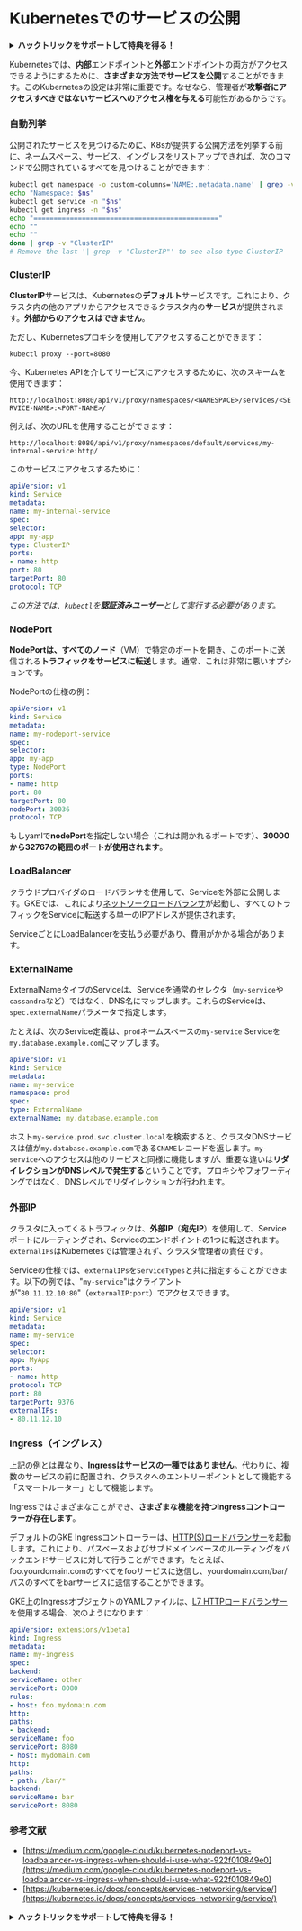 # Kubernetesでのサービスの公開

<details>

<summary><strong>ハックトリックをサポートして特典を得る！</strong></summary>

* **HackTricksで会社の広告を見たい**場合や、**PEASSの最新バージョンをダウンロードしたりHackTricksをPDFで入手**したい場合は、[**サブスクリプションプラン**](https://github.com/sponsors/carlospolop)をチェックしてください！
* [**公式PEASS＆HackTricksグッズ**](https://peass.creator-spring.com)を手に入れる
* [**The PEASS Family**](https://opensea.io/collection/the-peass-family)を見つけて、独占的な[**NFT**](https://opensea.io/collection/the-peass-family)のコレクションを発見する
* 💬 [**Discordグループ**](https://discord.gg/hRep4RUj7f)または[**Telegramグループ**](https://t.me/peass)に**参加**するか、**Twitter**で私をフォローする 🐦 [**@carlospolopm**](https://twitter.com/carlospolopm)
* **ハッキングのトリックを共有するために、PRを** [**HackTricks**](https://github.com/carlospolop/hacktricks) **と** [**HackTricks Cloud**](https://github.com/carlospolop/hacktricks-cloud) **のGitHubリポジトリに提出してください。**

</details>

Kubernetesでは、**内部**エンドポイントと**外部**エンドポイントの両方がアクセスできるようにするために、**さまざまな方法でサービスを公開**することができます。このKubernetesの設定は非常に重要です。なぜなら、管理者が**攻撃者にアクセスすべきではないサービスへのアクセス権を与える**可能性があるからです。

### 自動列挙

公開されたサービスを見つけるために、K8sが提供する公開方法を列挙する前に、ネームスペース、サービス、イングレスをリストアップできれば、次のコマンドで公開されているすべてを見つけることができます：
```bash
kubectl get namespace -o custom-columns='NAME:.metadata.name' | grep -v NAME | while IFS='' read -r ns; do
echo "Namespace: $ns"
kubectl get service -n "$ns"
kubectl get ingress -n "$ns"
echo "=============================================="
echo ""
echo ""
done | grep -v "ClusterIP"
# Remove the last '| grep -v "ClusterIP"' to see also type ClusterIP
```
### ClusterIP

**ClusterIP**サービスは、Kubernetesの**デフォルト**サービスです。これにより、クラスタ内の他のアプリからアクセスできるクラスタ内の**サービス**が提供されます。**外部からのアクセスはできません**。

ただし、Kubernetesプロキシを使用してアクセスすることができます：
```
kubectl proxy --port=8080
```
今、Kubernetes APIを介してサービスにアクセスするために、次のスキームを使用できます：

`http://localhost:8080/api/v1/proxy/namespaces/<NAMESPACE>/services/<SERVICE-NAME>:<PORT-NAME>/`

例えば、次のURLを使用することができます：

`http://localhost:8080/api/v1/proxy/namespaces/default/services/my-internal-service:http/`

このサービスにアクセスするために：
```yaml
apiVersion: v1
kind: Service
metadata:
name: my-internal-service
spec:
selector:
app: my-app
type: ClusterIP
ports:
- name: http
port: 80
targetPort: 80
protocol: TCP
```
_この方法では、`kubectl`を**認証済みユーザー**として実行する必要があります。_

### NodePort

**NodePortは、すべてのノード**（VM）で特定のポートを開き、このポートに送信される**トラフィックをサービスに転送**します。通常、これは非常に悪いオプションです。

NodePortの仕様の例：
```yaml
apiVersion: v1
kind: Service
metadata:
name: my-nodeport-service
spec:
selector:
app: my-app
type: NodePort
ports:
- name: http
port: 80
targetPort: 80
nodePort: 30036
protocol: TCP
```
もしyamlで**nodePort**を指定しない場合（これは開かれるポートです）、**30000から32767の範囲のポートが使用されます**。

### LoadBalancer <a href="#0d96" id="0d96"></a>

クラウドプロバイダのロードバランサを使用して、Serviceを外部に公開します。GKEでは、これにより[ネットワークロードバランサ](https://cloud.google.com/compute/docs/load-balancing/network/)が起動し、すべてのトラフィックをServiceに転送する単一のIPアドレスが提供されます。

ServiceごとにLoadBalancerを支払う必要があり、費用がかかる場合があります。

### ExternalName

ExternalNameタイプのServiceは、Serviceを通常のセレクタ（`my-service`や`cassandra`など）ではなく、DNS名にマップします。これらのServiceは、`spec.externalName`パラメータで指定します。

たとえば、次のService定義は、`prod`ネームスペースの`my-service` Serviceを`my.database.example.com`にマップします。
```yaml
apiVersion: v1
kind: Service
metadata:
name: my-service
namespace: prod
spec:
type: ExternalName
externalName: my.database.example.com
```
ホスト`my-service.prod.svc.cluster.local`を検索すると、クラスタDNSサービスは値が`my.database.example.com`である`CNAME`レコードを返します。`my-service`へのアクセスは他のサービスと同様に機能しますが、重要な違いは**リダイレクションがDNSレベルで発生する**ということです。プロキシやフォワーディングではなく、DNSレベルでリダイレクションが行われます。

### 外部IP <a href="#external-ips" id="external-ips"></a>

クラスタに入ってくるトラフィックは、**外部IP**（**宛先IP**）を使用して、Serviceポートにルーティングされ、Serviceのエンドポイントの1つに転送されます。`externalIPs`はKubernetesでは管理されず、クラスタ管理者の責任です。

Serviceの仕様では、`externalIPs`を`ServiceTypes`と共に指定することができます。以下の例では、"`my-service`"はクライアントが"`80.11.12.10:80`"（`externalIP:port`）でアクセスできます。
```yaml
apiVersion: v1
kind: Service
metadata:
name: my-service
spec:
selector:
app: MyApp
ports:
- name: http
protocol: TCP
port: 80
targetPort: 9376
externalIPs:
- 80.11.12.10
```
### Ingress（イングレス）

上記の例とは異なり、**Ingressはサービスの一種ではありません**。代わりに、複数のサービスの前に配置され、クラスタへのエントリーポイントとして機能する「スマートルーター」として機能します。

Ingressではさまざまなことができ、**さまざまな機能を持つIngressコントローラーが存在します**。

デフォルトのGKE Ingressコントローラーは、[HTTP(S)ロードバランサー](https://cloud.google.com/compute/docs/load-balancing/http/)を起動します。これにより、パスベースおよびサブドメインベースのルーティングをバックエンドサービスに対して行うことができます。たとえば、foo.yourdomain.comのすべてをfooサービスに送信し、yourdomain.com/bar/パスのすべてをbarサービスに送信することができます。

GKE上のIngressオブジェクトのYAMLファイルは、[L7 HTTPロードバランサー](https://cloud.google.com/compute/docs/load-balancing/http/)を使用する場合、次のようになります：
```yaml
apiVersion: extensions/v1beta1
kind: Ingress
metadata:
name: my-ingress
spec:
backend:
serviceName: other
servicePort: 8080
rules:
- host: foo.mydomain.com
http:
paths:
- backend:
serviceName: foo
servicePort: 8080
- host: mydomain.com
http:
paths:
- path: /bar/*
backend:
serviceName: bar
servicePort: 8080
```
### 参考文献

* [https://medium.com/google-cloud/kubernetes-nodeport-vs-loadbalancer-vs-ingress-when-should-i-use-what-922f010849e0](https://medium.com/google-cloud/kubernetes-nodeport-vs-loadbalancer-vs-ingress-when-should-i-use-what-922f010849e0)
* [https://kubernetes.io/docs/concepts/services-networking/service/](https://kubernetes.io/docs/concepts/services-networking/service/)

<details>

<summary><strong>ハックトリックをサポートして特典を得る！</strong></summary>

* **HackTricksで会社を宣伝したい**場合や、**最新バージョンのPEASSを入手したい**場合は、[**SUBSCRIPTION PLANS**](https://github.com/sponsors/carlospolop)をチェックしてください！
* [**公式PEASS＆HackTricksグッズ**](https://peass.creator-spring.com)を手に入れる
* [**The PEASS Family**](https://opensea.io/collection/the-peass-family)を見つけて、独占的な[**NFT**](https://opensea.io/collection/the-peass-family)を手に入れる
* 💬 [**Discordグループ**](https://discord.gg/hRep4RUj7f)または[**Telegramグループ**](https://t.me/peass)に参加するか、**Twitter**で私をフォローする🐦 [**@carlospolopm**](https://twitter.com/carlospolopm)
* **ハッキングのトリックを共有するには、** [**HackTricks**](https://github.com/carlospolop/hacktricks)と[**HackTricks Cloud**](https://github.com/carlospolop/hacktricks-cloud)のGitHubリポジトリにPRを提出してください。

</details>
